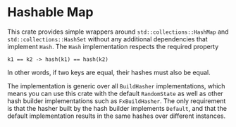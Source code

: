 # Hashable Map

This crate provides simple wrappers around `std::collections::HashMap` and `std::collections::HashSet` without any additional dependencies that implement `Hash`.
The `Hash` implementation respects the required property 

```
k1 == k2 -> hash(k1) == hash(k2)
```

In other words, if two keys are equal, their hashes must also be equal.

The implementation is generic over all `BuildHasher` implementations, which means you can use this crate with the default `RandomState` as well as other hash builder implementations such as `FxBuildHasher`.
The only requirement is that the hasher built by the hash builder implements `Default`, and that the default implementation results in the same hashes over different instances.